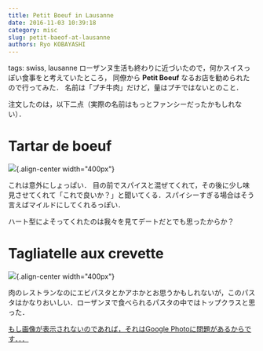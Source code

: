 ```yaml
---
title: Petit Boeuf in Lausanne
date: 2016-11-03 10:39:18
category: misc
slug: petit-baeof-at-lausanne
authors: Ryo KOBAYASHI
---
```


tags: swiss, lausanne
ローザンヌ生活も終わりに近づいたので，何かスイスっぽい食事をと考えていたところ，
同僚から **Petit Boeuf** なるお店を勧められたので行ってみた．
名前は「プチ牛肉」だけど，量はプチではないとのこと．

注文したのは，以下二点（実際の名前はもっとファンシーだったかもしれない）．

# Tartar de boeuf

![](https://lh3.googleusercontent.com/X1pR6jxXhKbRaLfEav02OVbXeLLS1lS0E6tQAiozZJedsyxoX7Sz5YhgdXqh5qtIVxbOkCP0LDNlBnQ=w1440-h900-no){.align-center
width="400px"}

これは意外にしょっぱい．
目の前でスパイスと混ぜてくれて，その後に少し味見させてくれて「これで良いか？」と聞いてくる．スパイシーすぎる場合はそう言えばマイルドにしてくれるっぽい．

ハート型によそってくれたのは我々を見てデートだとでも思ったからか？

# Tagliatelle aux crevette

![](https://lh3.googleusercontent.com/mLeJAwxH5fDpO9zv_9w4nYshSWJ46vDZWwbZPadTmUW9YEAAg8ejBvHz0sLuNiL8LgSjaUXZ7kos6ZI=w1440-h900-no){.align-center
width="400px"}

肉のレストランなのにエビパスタとかアホかとお思うかもしれないが，このパスタはかなりおいしい．ローザンヌで食べられるパスタの中ではトップクラスと思った．

[もし画像が表示されないのであれば，それはGoogle
Photoに問題があるからです．．．](%7Bfilename%7D03_put-a-google-photo-on-to-pelican-blog.rst)
